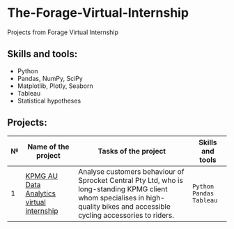 # The-Forage-Virtual-Internship
Projects from Forage Virtual Internship
## Skills and tools:
- Python
- Pandas, NumPy, SciPy
- Matplotlib, Plotly, Seaborn
- Tableau
- Statistical hypotheses
## Projects:
| №| Name of the project | Tasks of the project                                                   | Skills and tools        |  
|-----------|-------------------|------------------------------------------------------------------|-----------------------------------|
|1              |[KPMG AU Data Analytics virtual internship](https://github.com/nelli1909/Yandex-Practicum/blob/main/yandex_music.ipynb)|Analyse customers behaviour of Sprocket Central Pty Ltd, who is long-standing KPMG client whom specialises in high-quality bikes and accessible cycling accessories to riders.|`Python` `Pandas` `Tableau`|
